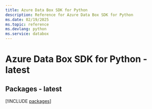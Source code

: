 ```yaml
---
title: Azure Data Box SDK for Python
description: Reference for Azure Data Box SDK for Python
ms.date: 02/19/2025
ms.topic: reference
ms.devlang: python
ms.service: databox
---
```

# Azure Data Box SDK for Python - latest
## Packages - latest
[!INCLUDE [packages](data-box-index.md)]